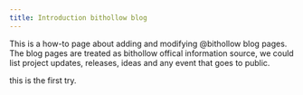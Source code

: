 ```yaml
---
title: Introduction bithollow blog
---
```


This is a how-to page about adding and modifying @bithollow blog pages. The blog pages are treated as bithollow offical information source, we could list project updates, releases, ideas and any event that goes to public.

this is the first try.
